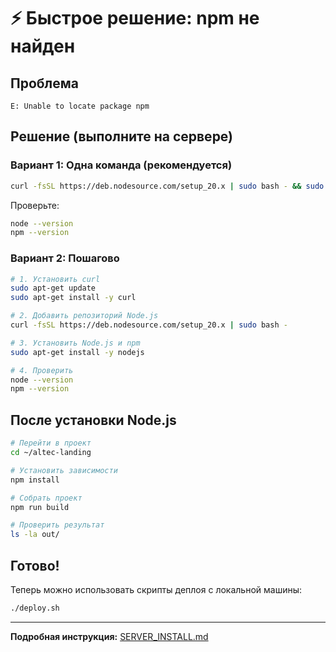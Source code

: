 # ⚡ Быстрое решение: npm не найден

## Проблема
```
E: Unable to locate package npm
```

## Решение (выполните на сервере)

### Вариант 1: Одна команда (рекомендуется)

```bash
curl -fsSL https://deb.nodesource.com/setup_20.x | sudo bash - && sudo apt-get install -y nodejs
```

Проверьте:
```bash
node --version
npm --version
```

### Вариант 2: Пошагово

```bash
# 1. Установить curl
sudo apt-get update
sudo apt-get install -y curl

# 2. Добавить репозиторий Node.js
curl -fsSL https://deb.nodesource.com/setup_20.x | sudo bash -

# 3. Установить Node.js и npm
sudo apt-get install -y nodejs

# 4. Проверить
node --version
npm --version
```

## После установки Node.js

```bash
# Перейти в проект
cd ~/altec-landing

# Установить зависимости
npm install

# Собрать проект
npm run build

# Проверить результат
ls -la out/
```

## Готово!

Теперь можно использовать скрипты деплоя с локальной машины:

```bash
./deploy.sh
```

---

**Подробная инструкция:** [SERVER_INSTALL.md](./SERVER_INSTALL.md)

